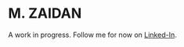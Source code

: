 # M. ZAIDAN

A work in progress. Follow me for now on [Linked-In](https://www.linkedin.com/in/mzaidanbsani/).